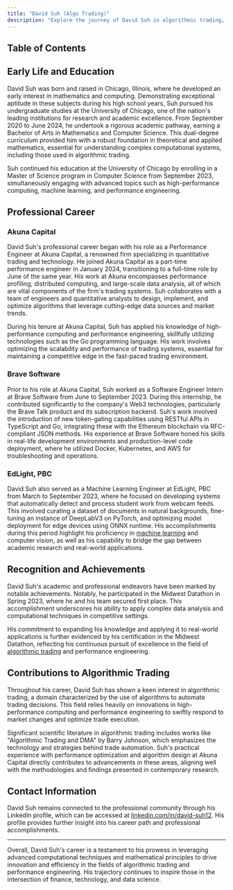 ```yaml
---
title: "David Suh (Algo Trading)"
description: "Explore the journey of David Suh in algorithmic trading, from his academic roots in Chicago to his impactful roles at Akuna Capital and Brave Software."
---
```




## Table of Contents

## Early Life and Education

David Suh was born and raised in Chicago, Illinois, where he developed an early interest in mathematics and computing. Demonstrating exceptional aptitude in these subjects during his high school years, Suh pursued his undergraduate studies at the University of Chicago, one of the nation's leading institutions for research and academic excellence. From September 2020 to June 2024, he undertook a rigorous academic pathway, earning a Bachelor of Arts in Mathematics and Computer Science. This dual-degree curriculum provided him with a robust foundation in theoretical and applied mathematics, essential for understanding complex computational systems, including those used in algorithmic trading.

Suh continued his education at the University of Chicago by enrolling in a Master of Science program in Computer Science from September 2023, simultaneously engaging with advanced topics such as high-performance computing, machine learning, and performance engineering.

## Professional Career

### Akuna Capital

David Suh's professional career began with his role as a Performance Engineer at Akuna Capital, a renowned firm specializing in quantitative trading and technology. He joined Akuna Capital as a part-time performance engineer in January 2024, transitioning to a full-time role by June of the same year. His work at Akuna encompasses performance profiling, distributed computing, and large-scale data analysis, all of which are vital components of the firm's trading systems. Suh collaborates with a team of engineers and quantitative analysts to design, implement, and optimize algorithms that leverage cutting-edge data sources and market trends.

During his tenure at Akuna Capital, Suh has applied his knowledge of high-performance computing and performance engineering, skillfully utilizing technologies such as the Go programming language. His work involves optimizing the scalability and performance of trading systems, essential for maintaining a competitive edge in the fast-paced trading environment.

### Brave Software

Prior to his role at Akuna Capital, Suh worked as a Software Engineer Intern at Brave Software from June to September 2023. During this internship, he contributed significantly to the company's Web3 technologies, particularly the Brave Talk product and its subscription backend. Suh's work involved the introduction of new token-gating capabilities using RESTful APIs in TypeScript and Go, integrating these with the Ethereum blockchain via RFC-compliant JSON methods. His experience at Brave Software honed his skills in real-life development environments and production-level code deployment, where he utilized Docker, Kubernetes, and AWS for troubleshooting and operations.

### EdLight, PBC

David Suh also served as a Machine Learning Engineer at EdLight, PBC from March to September 2023, where he focused on developing systems that automatically detect and process student work from webcam feeds. This involved curating a dataset of documents in natural backgrounds, fine-tuning an instance of DeepLabV3 on PyTorch, and optimizing model deployment for edge devices using ONNX runtime. His accomplishments during this period highlight his proficiency in [machine learning](/wiki/machine-learning) and computer vision, as well as his capability to bridge the gap between academic research and real-world applications.

## Recognition and Achievements

David Suh's academic and professional endeavors have been marked by notable achievements. Notably, he participated in the Midwest Datathon in Spring 2023, where he and his team secured first place. This accomplishment underscores his ability to apply complex data analysis and computational techniques in competitive settings.

His commitment to expanding his knowledge and applying it to real-world applications is further evidenced by his certification in the Midwest Datathon, reflecting his continuous pursuit of excellence in the field of [algorithmic trading](/wiki/algorithmic-trading) and performance engineering.

## Contributions to Algorithmic Trading

Throughout his career, David Suh has shown a keen interest in algorithmic trading, a domain characterized by the use of algorithms to automate trading decisions. This field relies heavily on innovations in high-performance computing and performance engineering to swiftly respond to market changes and optimize trade execution.

Significant scientific literature in algorithmic trading includes works like "Algorithmic Trading and DMA" by Barry Johnson, which emphasizes the technology and strategies behind trade automation. Suh's practical experience with performance optimization and algorithm design at Akuna Capital directly contributes to advancements in these areas, aligning well with the methodologies and findings presented in contemporary research.

## Contact Information

David Suh remains connected to the professional community through his LinkedIn profile, which can be accessed at [linkedin.com/in/david-suh12](https://www.linkedin.com/in/david-suh12). His profile provides further insight into his career path and professional accomplishments.

---

Overall, David Suh's career is a testament to his prowess in leveraging advanced computational techniques and mathematical principles to drive innovation and efficiency in the fields of algorithmic trading and performance engineering. His trajectory continues to inspire those in the intersection of finance, technology, and data science.